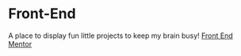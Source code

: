 # Front-End

A place to display fun little projects to keep my brain busy!
[Front End Mentor](https://www.frontendmentor.io/challenges)
